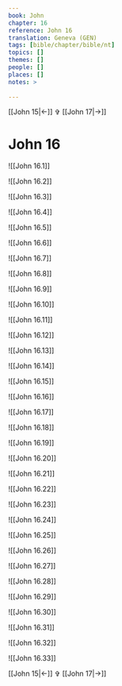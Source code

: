 ```yaml
---
book: John
chapter: 16
reference: John 16
translation: Geneva (GEN)
tags: [bible/chapter/bible/nt]
topics: []
themes: []
people: []
places: []
notes: >
  
---
```


[[John 15|<-]] ✞ [[John 17|->]]

# John 16

![[John 16.1]]

![[John 16.2]]

![[John 16.3]]

![[John 16.4]]

![[John 16.5]]

![[John 16.6]]

![[John 16.7]]

![[John 16.8]]

![[John 16.9]]

![[John 16.10]]

![[John 16.11]]

![[John 16.12]]

![[John 16.13]]

![[John 16.14]]

![[John 16.15]]

![[John 16.16]]

![[John 16.17]]

![[John 16.18]]

![[John 16.19]]

![[John 16.20]]

![[John 16.21]]

![[John 16.22]]

![[John 16.23]]

![[John 16.24]]

![[John 16.25]]

![[John 16.26]]

![[John 16.27]]

![[John 16.28]]

![[John 16.29]]

![[John 16.30]]

![[John 16.31]]

![[John 16.32]]

![[John 16.33]]

[[John 15|<-]] ✞ [[John 17|->]]
